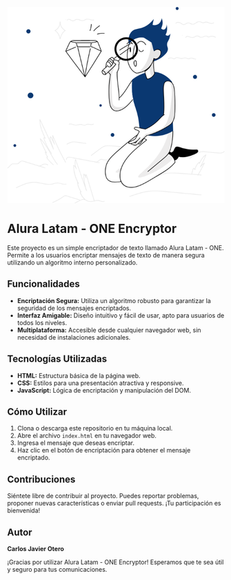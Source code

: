 ![src/img/muñeco.svg](https://github.com/Charly92cjo/encriptador-de-texto/blob/main/src/img/Mu%C3%B1eco.svg)

# Alura Latam - ONE Encryptor

Este proyecto es un simple encriptador de texto llamado Alura Latam - ONE. Permite a los usuarios encriptar mensajes de texto de manera segura utilizando un algoritmo interno personalizado.

## Funcionalidades

- **Encriptación Segura:** Utiliza un algoritmo robusto para garantizar la seguridad de los mensajes encriptados.
- **Interfaz Amigable:** Diseño intuitivo y fácil de usar, apto para usuarios de todos los niveles.
- **Multiplataforma:** Accesible desde cualquier navegador web, sin necesidad de instalaciones adicionales.

## Tecnologías Utilizadas

- **HTML:** Estructura básica de la página web.
- **CSS:** Estilos para una presentación atractiva y responsive.
- **JavaScript:** Lógica de encriptación y manipulación del DOM.

## Cómo Utilizar

1. Clona o descarga este repositorio en tu máquina local.
2. Abre el archivo `index.html` en tu navegador web.
3. Ingresa el mensaje que deseas encriptar.
4. Haz clic en el botón de encriptación para obtener el mensaje encriptado.

## Contribuciones

Siéntete libre de contribuir al proyecto. Puedes reportar problemas, proponer nuevas características o enviar pull requests. ¡Tu participación es bienvenida!

## Autor 

**Carlos Javier Otero**


¡Gracias por utilizar Alura Latam - ONE Encryptor! Esperamos que te sea útil y seguro para tus comunicaciones.
